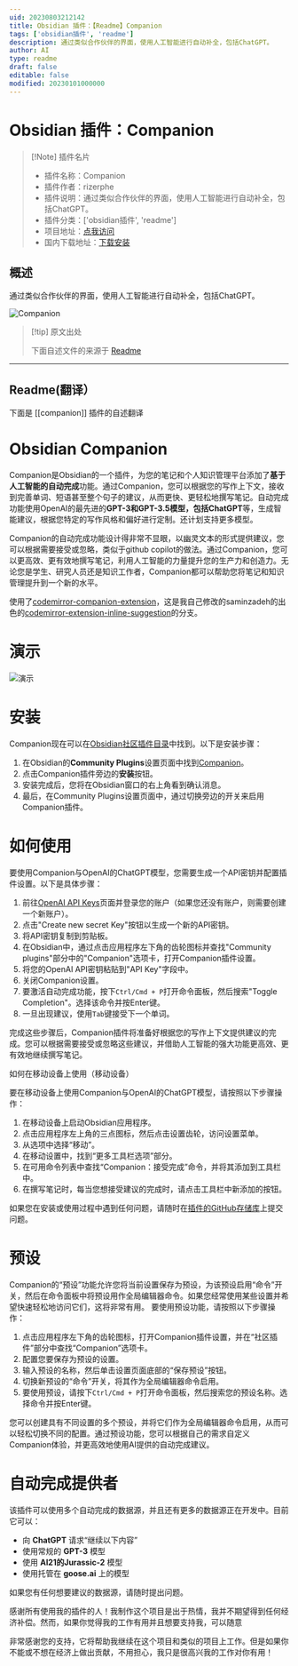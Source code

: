 ```yaml
---
uid: 20230803212142
title: Obsidian 插件：【Readme】Companion
tags: ['obsidian插件', 'readme']
description: 通过类似合作伙伴的界面，使用人工智能进行自动补全，包括ChatGPT。
author: AI
type: readme
draft: false
editable: false
modified: 20230101000000
---
```


# Obsidian 插件：Companion

> [!Note] 插件名片
> - 插件名称：Companion
> - 插件作者：rizerphe
> - 插件说明：通过类似合作伙伴的界面，使用人工智能进行自动补全，包括ChatGPT。
> - 插件分类：['obsidian插件', 'readme']
> - 项目地址：[点我访问](https://github.com/rizerphe/obsidian-companion)
> - 国内下载地址：[下载安装](https://pkmer.cn/products/plugin/pluginMarket/?companion)

## 概述

通过类似合作伙伴的界面，使用人工智能进行自动补全，包括ChatGPT。

![Companion](https://cdn.pkmer.cn/covers/companion.gif!pkmer)

> [!tip] 原文出处
> 
>下面自述文件的来源于 [Readme](https://ghproxy.net/https://raw.githubusercontent.com/rizerphe/obsidian-companion/main/README.md)
> 

---

## Readme(翻译）

下面是 [[companion]] 插件的自述翻译



# Obsidian Companion

Companion是Obsidian的一个插件，为您的笔记和个人知识管理平台添加了**基于人工智能的自动完成**功能。通过Companion，您可以根据您的写作上下文，接收到完善单词、短语甚至整个句子的建议，从而更快、更轻松地撰写笔记。自动完成功能使用OpenAI的最先进的**GPT-3和GPT-3.5模型，包括ChatGPT**等，生成智能建议，根据您特定的写作风格和偏好进行定制。还计划支持更多模型。

Companion的自动完成功能设计得非常不显眼，以幽灵文本的形式提供建议，您可以根据需要接受或忽略，类似于github copilot的做法。通过Companion，您可以更高效、更有效地撰写笔记，利用人工智能的力量提升您的生产力和创造力。无论您是学生、研究人员还是知识工作者，Companion都可以帮助您将笔记和知识管理提升到一个新的水平。

使用了[codemirror-companion-extension](https://www.npmjs.com/package/codemirror-companion-extension)，这是我自己修改的saminzadeh的出色的[codemirror-extension-inline-suggestion](https://github.com/saminzadeh/codemirror-extension-inline-suggestion)的分支。

# 演示

![演示](https://raw.githubusercontent.com/rizerphe/obsidian-companion/main/screenshots/demo.gif)

# 安装

Companion现在可以在[Obsidian社区插件目录](https://obsidian.md/plugins?id=companion)中找到。以下是安装步骤：

1. 在Obsidian的**Community Plugins**设置页面中找到[Companion](https://obsidian.md/plugins?id=companion)。
2. 点击Companion插件旁边的**安装**按钮。
3. 安装完成后，您将在Obsidian窗口的右上角看到确认消息。
4. 最后，在Community Plugins设置页面中，通过切换旁边的开关来启用Companion插件。

# 如何使用

要使用Companion与OpenAI的ChatGPT模型，您需要生成一个API密钥并配置插件设置。以下是具体步骤：

1. 前往[OpenAI API Keys](https://platform.openai.com/account/api-keys)页面并登录您的账户（如果您还没有账户，则需要创建一个新账户）。
2. 点击"Create new secret Key"按钮以生成一个新的API密钥。
3. 将API密钥复制到剪贴板。
4. 在Obsidian中，通过点击应用程序左下角的齿轮图标并查找"Community plugins"部分中的"Companion"选项卡，打开Companion插件设置。
5. 将您的OpenAI API密钥粘贴到"API Key"字段中。
6. 关闭Companion设置。
7. 要激活自动完成功能，按下`Ctrl/Cmd + P`打开命令面板，然后搜索"Toggle Completion"。选择该命令并按Enter键。
8. 一旦出现建议，使用`Tab`键接受下一个单词。

完成这些步骤后，Companion插件将准备好根据您的写作上下文提供建议的完成。您可以根据需要接受或忽略这些建议，并借助人工智能的强大功能更高效、更有效地继续撰写笔记。

如何在移动设备上使用（移动设备）

要在移动设备上使用Companion与OpenAI的ChatGPT模型，请按照以下步骤操作：

1. 在移动设备上启动Obsidian应用程序。
2. 点击应用程序左上角的三点图标，然后点击设置齿轮，访问设置菜单。
3. 从选项中选择“移动”。
4. 在移动设置中，找到“更多工具栏选项”部分。
5. 在可用命令列表中查找“Companion：接受完成”命令，并将其添加到工具栏中。
6. 在撰写笔记时，每当您想接受建议的完成时，请点击工具栏中新添加的按钮。

如果您在安装或使用过程中遇到任何问题，请随时在[插件的GitHub存储库](https://github.com/rizerphe/obsidian-companion)上提交问题。

# 预设

Companion的“预设”功能允许您将当前设置保存为预设，为该预设启用“命令”开关，然后在命令面板中将预设用作全局编辑器命令。如果您经常使用某些设置并希望快速轻松地访问它们，这将非常有用。
要使用预设功能，请按照以下步骤操作：

1. 点击应用程序左下角的齿轮图标，打开Companion插件设置，并在“社区插件”部分中查找“Companion”选项卡。
2. 配置您要保存为预设的设置。
3. 输入预设的名称，然后单击设置页面底部的“保存预设”按钮。
4. 切换新预设的“命令”开关，将其作为全局编辑器命令启用。
5. 要使用预设，请按下`Ctrl/Cmd + P`打开命令面板，然后搜索您的预设名称。选择命令并按Enter键。

您可以创建具有不同设置的多个预设，并将它们作为全局编辑器命令启用，从而可以轻松切换不同的配置。通过预设功能，您可以根据自己的需求自定义Companion体验，并更高效地使用AI提供的自动完成建议。

# 自动完成提供者

该插件可以使用多个自动完成的数据源，并且还有更多的数据源正在开发中。目前它可以：

-   向 **ChatGPT** 请求“继续以下内容”
-   使用常规的 **GPT-3** 模型
-   使用 **AI21的Jurassic-2** 模型
-   使用托管在 **goose.ai** 上的模型

如果您有任何想要建议的数据源，请随时提出问题。

感谢所有使用我的插件的人！我制作这个项目是出于热情，我并不期望得到任何经济补偿。然而，如果你觉得我的工作有用并且想要支持我，可以随意

非常感谢您的支持，它将帮助我继续在这个项目和类似的项目上工作。但是如果你不能或不想在经济上做出贡献，不用担心，我只是很高兴我的工作对你有用！



